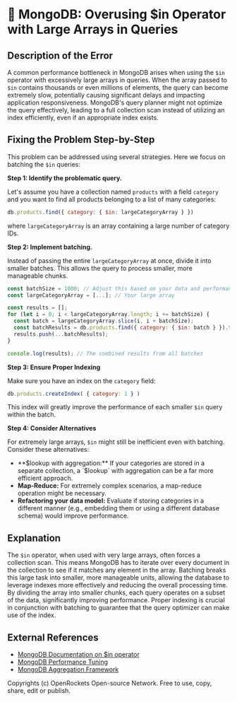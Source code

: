 # 🐞 MongoDB: Overusing $in Operator with Large Arrays in Queries


## Description of the Error

A common performance bottleneck in MongoDB arises when using the `$in` operator with excessively large arrays in queries.  When the array passed to `$in` contains thousands or even millions of elements, the query can become extremely slow, potentially causing significant delays and impacting application responsiveness.  MongoDB's query planner might not optimize the query effectively, leading to a full collection scan instead of utilizing an index efficiently, even if an appropriate index exists.

## Fixing the Problem Step-by-Step

This problem can be addressed using several strategies. Here we focus on batching the `$in` queries:

**Step 1: Identify the problematic query.**

Let's assume you have a collection named `products` with a field `category` and you want to find all products belonging to a list of many categories:

```javascript
db.products.find({ category: { $in: largeCategoryArray } })
```

where `largeCategoryArray` is an array containing a large number of category IDs.

**Step 2: Implement batching.**

Instead of passing the entire `largeCategoryArray` at once, divide it into smaller batches.  This allows the query to process smaller, more manageable chunks.

```javascript
const batchSize = 1000; // Adjust this based on your data and performance testing
const largeCategoryArray = [...]; // Your large array

const results = [];
for (let i = 0; i < largeCategoryArray.length; i += batchSize) {
  const batch = largeCategoryArray.slice(i, i + batchSize);
  const batchResults = db.products.find({ category: { $in: batch } }).toArray();
  results.push(...batchResults);
}

console.log(results); // The combined results from all batches
```

**Step 3: Ensure Proper Indexing**

Make sure you have an index on the `category` field:

```javascript
db.products.createIndex( { category: 1 } )
```

This index will greatly improve the performance of each smaller `$in` query within the batch.


**Step 4: Consider Alternatives**

For extremely large arrays, `$in` might still be inefficient even with batching. Consider these alternatives:

* **$lookup with aggregation:** If your categories are stored in a separate collection, a `$lookup` with aggregation can be a far more efficient approach.
* **Map-Reduce:** For extremely complex scenarios, a map-reduce operation might be necessary.
* **Refactoring your data model:**  Evaluate if storing categories in a different manner (e.g., embedding them or using a different database schema) would improve performance.


## Explanation

The `$in` operator, when used with very large arrays, often forces a collection scan. This means MongoDB has to iterate over every document in the collection to see if it matches any element in the array.  Batching breaks this large task into smaller, more manageable units, allowing the database to leverage indexes more effectively and reducing the overall processing time.  By dividing the array into smaller chunks, each query operates on a subset of the data, significantly improving performance.  Proper indexing is crucial in conjunction with batching to guarantee that the query optimizer can make use of the index.


## External References

* [MongoDB Documentation on $in operator](https://www.mongodb.com/docs/manual/reference/operator/query/in/)
* [MongoDB Performance Tuning](https://www.mongodb.com/docs/manual/administration/performance/)
* [MongoDB Aggregation Framework](https://www.mongodb.com/docs/manual/aggregation/)


Copyrights (c) OpenRockets Open-source Network. Free to use, copy, share, edit or publish.

